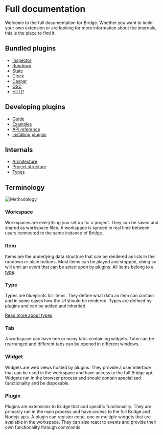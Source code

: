 # Full documentation

Welcome to the full documentation for Bridge. Whether you want to build your own extension or are looking for more information about the internals, this is the place to find it.

## Bundled plugins
- [Inspector](/plugins/inspector/README.md)
- [Rundown](/plugins/rundown/README.md)
- [State](/plugins/state/README.md)
- Clock
- [Caspar](/plugins/caspar/README.md)
- [OSC](/plugins/osc/README.md)
- [HTTP](/plugins/http/README.md)

## Developing plugins
- [Guide](/docs/plugins/README.md)
- [Examples](/examples)
- [API reference](/docs/api/README.md)
- [Installing plugins](/docs/plugins/installation.md)

## Internals
- [Architecture](/docs/architecture.md)
- [Project structure](/docs/structure.md)
- [Types](/docs/types.md)

## Terminology
![Methodology](/media/docs/architecture/methodology.png)

### Workspace
Workspaces are everything you set up for a project. They can be saved and shared as workspace files. A workspace is synced in real time between users connected to the same instance of Bridge.

### Item
Items are the underlying data structure that can be rendered as lists in the rundown or plain buttons. Most items can be played and stopped, doing so will emit an event that can be acted upon by plugins. All items belong to a [type](#type).

### Type
Types are blueprints for items. They define what data an item can contain and in some cases how the UI should be rendered. Types are defined by plugins and can be added and inherited.

[Read more about types](/docs/types.md)

### Tab  
A workspace can have one or many tabs containing widgets. Tabs can be rearranged and different tabs can be opened in different windows.

### Widget  
Widgets are web views hosted by plugins. They provide a user interface that can be used in the workspace and have access to the full Bridge api. Widgets run in the browser process and should contain specialized functionality and be disposable.

### Plugin
Plugins are extensions to Bridge that add specific functionality. They are primarily run in the main process and have access to the full Bridge and Nodejs apis. A plugin can register none, one or multiple widgets that are available in the workspace. They can also react to events and provide their own functionality through commands.

